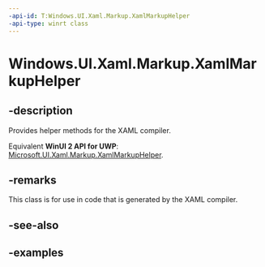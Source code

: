 ```yaml
---
-api-id: T:Windows.UI.Xaml.Markup.XamlMarkupHelper
-api-type: winrt class
---
```


<!-- Class syntax.
public class XamlMarkupHelper 
-->

# Windows.UI.Xaml.Markup.XamlMarkupHelper

## -description
Provides helper methods for the XAML compiler.

Equivalent **WinUI 2 API for UWP**: [Microsoft.UI.Xaml.Markup.XamlMarkupHelper](/windows/winui/api/microsoft.ui.xaml.markup.xamlmarkuphelper).

## -remarks
This class is for use in code that is generated by the XAML compiler.

## -see-also

## -examples

